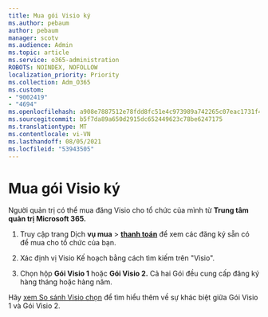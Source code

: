 ```yaml
---
title: Mua gói Visio ký
ms.author: pebaum
author: pebaum
manager: scotv
ms.audience: Admin
ms.topic: article
ms.service: o365-administration
ROBOTS: NOINDEX, NOFOLLOW
localization_priority: Priority
ms.collection: Adm_O365
ms.custom:
- "9002419"
- "4694"
ms.openlocfilehash: a908e7887512e78fdd8fc51e4c973989a742265c07eac1731f4d658231cd29e7
ms.sourcegitcommit: b5f7da89a650d2915dc652449623c78be6247175
ms.translationtype: MT
ms.contentlocale: vi-VN
ms.lasthandoff: 08/05/2021
ms.locfileid: "53943505"
---
```

# <a name="purchase-visio-subscription"></a>Mua gói Visio ký

Người quản trị có thể mua đăng Visio cho tổ chức của mình từ **Trung tâm quản trị Microsoft 365.**

1. Truy cập trang Dịch **vụ mua**  >  **[thanh toán](https://go.microsoft.com/fwlink/p/?linkid=868433)** để xem các đăng ký sẵn có để mua cho tổ chức của bạn.

2. Xác định vị Visio Kế hoạch bằng cách tìm kiếm trên "Visio".

3. Chọn hộp **Gói Visio 1** hoặc **Gói Visio 2.** Cả hai Gói đều cung cấp đăng ký hàng tháng hoặc hàng năm.

Hãy [xem So sánh Visio chọn](https://products.office.com/Visio/microsoft-visio-plans-and-pricing-compare-visio-options) để tìm hiểu thêm về sự khác biệt giữa Gói Visio 1 và Gói Visio 2.
